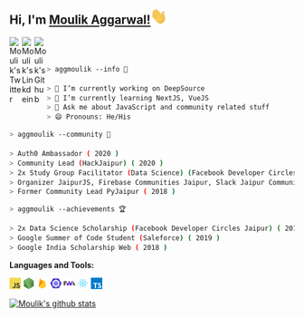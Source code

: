 ## Hi, I'm [Moulik Aggarwal!](https://www.aggmoulik.me)<img src="https://raw.githubusercontent.com/ABSphreak/ABSphreak/master/gifs/Hi.gif" width="30px">

<a href="https://twitter.com/aggmoulik">
  <img align="left" alt="Moulik's Twitter" width="22px" src="https://cdn.jsdelivr.net/npm/simple-icons@v3/icons/twitter.svg" />
</a>

<a href="https://www.linkedin.com/in/agg-moulik/">
  <img align="left" alt="Moulik's Linkdein" width="22px" src="https://cdn.jsdelivr.net/npm/simple-icons@v3/icons/linkedin.svg" />
</a>

<a href="https://github.com/aggmoulik">
  <img align="left" alt="Moulik's Github" width="22px" src="https://cdn.jsdelivr.net/npm/simple-icons@v3/icons/github.svg" />
</a>

<br/>
<br/>

<!-- **About Me :** -->

```bash
> aggmoulik --info 👨

> 🔭 I’m currently working on DeepSource
> 🌱 I’m currently learning NextJS, VueJS
> 💬 Ask me about JavaScript and community related stuff
> 😄 Pronouns: He/His
```


<!-- **Love For Community:** -->

```bash
> aggmoulik --community 👯

> Auth0 Ambassador ( 2020 )
> Community Lead (HackJaipur) ( 2020 )
> 2x Study Group Facilitator (Data Science) (Facebook Developer Circles Jaipur) ( 2019, 2020 )
> Organizer JaipurJS, Firebase Communities Jaipur, Slack Jaipur Community (2018 - Present)
> Former Community Lead PyJaipur ( 2018 )
```

<!-- **Achievements:** -->

```bash
> aggmoulik --achievements 🏆

> 2x Data Science Scholarship (Facebook Developer Circles Jaipur) ( 2019, 2020 )
> Google Summer of Code Student (Saleforce) ( 2019 ) 
> Google India Scholarship Web ( 2018 )
```

**Languages and Tools:**

<code><img height="20" src="https://raw.githubusercontent.com/github/explore/80688e429a7d4ef2fca1e82350fe8e3517d3494d/topics/javascript/javascript.png"></code>
<code><img height="20" src="https://raw.githubusercontent.com/github/explore/80688e429a7d4ef2fca1e82350fe8e3517d3494d/topics/nodejs/nodejs.png"></code>
<code><img height="20" src="https://raw.githubusercontent.com/github/explore/80688e429a7d4ef2fca1e82350fe8e3517d3494d/topics/firebase/firebase.png"></code>
<code><img height="20" src="https://raw.githubusercontent.com/github/explore/80688e429a7d4ef2fca1e82350fe8e3517d3494d/topics/eslint/eslint.png"></code>
<code><img height="20" src="https://raw.githubusercontent.com/github/explore/80688e429a7d4ef2fca1e82350fe8e3517d3494d/topics/pwa/pwa.png"></code>
<code><img height="20" src="https://raw.githubusercontent.com/github/explore/80688e429a7d4ef2fca1e82350fe8e3517d3494d/topics/react/react.png"></code>
<code><img height="20" src="https://raw.githubusercontent.com/github/explore/80688e429a7d4ef2fca1e82350fe8e3517d3494d/topics/typescript/typescript.png"></code>

[![Moulik's github stats](https://github-readme-stats.vercel.app/api?username=aggmoulik&show_icons=true)](https://github.com/aggmoulik)
